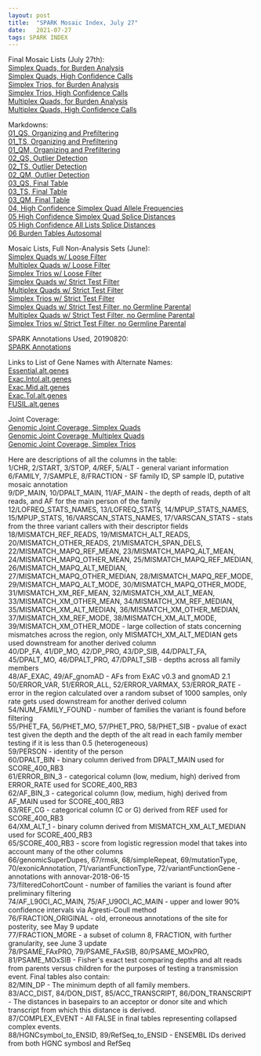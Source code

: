 ```yaml
---
layout: post
title:  "SPARK Mosaic Index, July 27"
date:   2021-07-27
tags: SPARK INDEX
---
```


Final Mosaic Lists (July 27th):
<br>[Simplex Quads, for Burden Analysis](https://www.dropbox.com/s/2v0su9gdz25yv5w/quadsimplex.burden.txt?dl=0)
<br>[Simplex Quads, High Confidence Calls](https://www.dropbox.com/s/dphpofhrh7xa84z/quadsimplex.highconfidence.txt?dl=0)
<br>[Simplex Trios, for Burden Analysis](https://www.dropbox.com/s/8rlzsphugatls37/triosimplex.burden.txt?dl=0)
<br>[Simplex Trios, High Confidence Calls](https://www.dropbox.com/s/lrdb5trc75ohgx8/triosimplex.highconfidence.txt?dl=0)
<br>[Multiplex Quads, for Burden Analysis](https://www.dropbox.com/s/luyljm77ci1hu1k/quadmultiplex.burden.txt?dl=0)
<br>[Multiplex Quads, High Confidence Calls](https://www.dropbox.com/s/cn3x5sfm30eq04a/quadmultiplex.highconfidence.txt?dl=0)

Markdowns:
<br>[01_QS, Organizing and Prefiltering](https://www.dropbox.com/s/o2qqos8qembl586/01_qs.organize_prefilter.html?dl=0)
<br>[01_TS, Organizing and Prefiltering](https://www.dropbox.com/s/og3913n31a8z27a/01_ts.organize_prefilter.html?dl=0)
<br>[01_QM, Organizing and Prefiltering](https://www.dropbox.com/s/jpmql5snxqr2uyv/01_qm.organize_prefilter.html?dl=0)
<br>[02_QS, Outlier Detection](https://www.dropbox.com/s/8y75fw081y8ddo5/02_qs.outlier_detection.html?dl=0)
<br>[02_TS, Outlier Detection](https://www.dropbox.com/s/62cr2hmihv0phas/02_ts.outlier_detection.html?dl=0)
<br>[02_QM, Outlier Detection](https://www.dropbox.com/s/bxvqbgd8adjlwj2/02_qm.outlier_detection.html?dl=0)
<br>[03_QS, Final Table](https://www.dropbox.com/s/vqx366c95usmanb/03_qs.final_tables.html?dl=0)
<br>[03_TS, Final Table](https://www.dropbox.com/s/06esgmqu3fux0h7/03_ts.final_tables.html?dl=0)
<br>[03_QM, Final Table](https://www.dropbox.com/s/tn6njzth0v7v11u/03_qm.final_tables.html?dl=0)
<br>[04, High Confidence Simplex Quad Allele Frequencies](https://www.dropbox.com/s/6s5dhposyznatnl/04_qs_highconf_allelefreqs_01.html?dl=0)
<br>[05 High Confidence Simplex Quad Splice Distances](https://www.dropbox.com/s/mbcztsj0j9th4yx/05_highconf_splicedist_01.html?dl=0)
<br>[05 High Confidence All Lists Splice Distances](https://www.dropbox.com/s/zzd6ikgyh4g8bzp/05_highconf_splicedist_02.html?dl=0)
<br>[06 Burden Tables Autosomal](https://www.dropbox.com/s/5l34qb95m88tuvt/06_burden_autosomal_01.html?dl=0)

Mosaic Lists, Full Non-Analysis Sets (June):
<br>[Simplex Quads w/ Loose Filter](https://www.dropbox.com/s/tyczipwxkch4a1f/quadsimplex_mosaics.8reads_0.001popAF_4cohort_3alt_exonic.jun3.txt?dl=0)
<br>[Multiplex Quads w/ Loose Filter](https://www.dropbox.com/s/407gqs049ukcdcf/quadmultiplex_mosaics.8reads_0.001popAF_4cohort_3alt_exonic.jun3.txt?dl=0)
<br>[Simplex Trios w/ Loose Filter](https://www.dropbox.com/s/2rs72k69tkepcrz/triosimplex_mosaics.8reads_0.001popAF_4cohort_3alt_exonic.jun3.txt?dl=0)
<br>[Simplex Quads w/ Strict Test Filter](https://www.dropbox.com/s/okrg9g1ug10788i/quadsimplex_mosaics.8reads_0.001popAF_4cohort_3alt_exonic.testfilter.jun3.txt?dl=0)
<br>[Multiplex Quads w/ Strict Test Filter](https://www.dropbox.com/s/xabrs2f030xlz49/quadmultiplex_mosaics.8reads_0.001popAF_4cohort_3alt_exonic.testfilter.jun3.txt?dl=0)
<br>[Simplex Trios w/ Strict Test Filter](https://www.dropbox.com/s/dv4ajax8bqbwfcu/triosimplex_mosaics.8reads_0.001popAF_4cohort_3alt_exonic.testfilter.jun3.txt?dl=0)
<br>[Simplex Quads w/ Strict Test Filter, no Germline Parental](https://www.dropbox.com/s/fjuuw3q7cekci7f/quadsimplex_mosaics.8reads_0.001popAF_4cohort_3alt_exonic.testfilter_noGermlineParental.jun3.txt?dl=0)
<br>[Multiplex Quads w/ Strict Test Filter, no Germline Parental](https://www.dropbox.com/s/vev0qhne7n0gmx4/quadmultiplex_mosaics.8reads_0.001popAF_4cohort_3alt_exonic.testfilter_noGermlineParental.jun3.txt?dl=0)
<br>[Simplex Trios w/ Strict Test Filter, no Germline Parental](https://www.dropbox.com/s/vmhwb1a307p92gs/triosimplex_mosaics.8reads_0.001popAF_4cohort_3alt_exonic.testfilter_noGermlineParental.jun3.txt?dl=0)

SPARK Annotations Used, 20190820:
<br>[SPARK Annotations](https://www.dropbox.com/s/gg5ewe0bbqhjimw/SPARK.27K.mastertable.20190820.txt?dl=0)

Links to List of Gene Names with Alternate Names:
<br>[Essential.alt.genes](https://www.dropbox.com/s/4jcjuaz8c3dhbtf/Essential.alt.genes?dl=0)
<br>[Exac.Intol.alt.genes](https://www.dropbox.com/s/jbrpq5fb8qz16ri/Exac.Intol.alt.genes?dl=0)
<br>[Exac.Mid.alt.genes](https://www.dropbox.com/s/yjw7r0fwh3lxqil/Exac.Mid.alt.genes?dl=0)
<br>[Exac.Tol.alt.genes](https://www.dropbox.com/s/443h1423awxmxza/Exac.Tol.alt.genes?dl=0)
<br>[FUSIL.alt.genes](https://www.dropbox.com/s/qbptliwg3irwnod/FUSIL.alt.genes?dl=0)

Joint Coverage:
<br>[Genomic Joint Coverage, Simplex Quads](https://www.dropbox.com/s/xp96tughn8vhjzu/jointcoverage.2.simplexquads.txt?dl=0)
<br>[Genomic Joint Coverage, Multiplex Quads](https://www.dropbox.com/s/dm5ppo3fn2q0vrv/jointcoverage.2.multiplexquads.txt?dl=0)
<br>[Genomic Joint Coverage, Simplex Trios](https://www.dropbox.com/s/pfkw1v3z7rs4ugy/jointcoverage.2.simplextrios.txt?dl=0)

Here are descriptions of all the columns in the table:
<br>1/CHR, 2/START, 3/STOP, 4/REF, 5/ALT - general variant information
<br>6/FAMILY, 7/SAMPLE, 8/FRACTION - SF family ID, SP sample ID, putative mosaic annotation
<br>9/DP_MAIN, 10/DPALT_MAIN, 11/AF_MAIN - the depth of reads, depth of alt reads, and AF for the main person of the family
<br>12/LOFREQ_STATS_NAMES, 13/LOFREQ_STATS, 14/MPUP_STATS_NAMES, 15/MPUP_STATS, 16/VARSCAN_STATS_NAMES, 17/VARSCAN_STATS - stats from the three variant callers with their descriptor fields
<br>18/MISMATCH_REF_READS, 19/MISMATCH_ALT_READS, 20/MISMATCH_OTHER_READS, 21/MISMATCH_SPAN_DELS, 22/MISMATCH_MAPQ_REF_MEAN, 23/MISMATCH_MAPQ_ALT_MEAN, 24/MISMATCH_MAPQ_OTHER_MEAN, 25/MISMATCH_MAPQ_REF_MEDIAN, 26/MISMATCH_MAPQ_ALT_MEDIAN, 27/MISMATCH_MAPQ_OTHER_MEDIAN, 28/MISMATCH_MAPQ_REF_MODE, 29/MISMATCH_MAPQ_ALT_MODE, 30/MISMATCH_MAPQ_OTHER_MODE, 31/MISMATCH_XM_REF_MEAN, 32/MISMATCH_XM_ALT_MEAN, 33/MISMATCH_XM_OTHER_MEAN, 34/MISMATCH_XM_REF_MEDIAN, 35/MISMATCH_XM_ALT_MEDIAN, 36/MISMATCH_XM_OTHER_MEDIAN, 37/MISMATCH_XM_REF_MODE, 38/MISMATCH_XM_ALT_MODE, 39/MISMATCH_XM_OTHER_MODE - large collection of stats concerning mismatches across the region, only MISMATCH_XM_ALT_MEDIAN gets used downstream for another derived column
<br>40/DP_FA, 41/DP_MO, 42/DP_PRO, 43/DP_SIB, 44/DPALT_FA, 45/DPALT_MO, 46/DPALT_PRO, 47/DPALT_SIB - depths across all family members
<br>48/AF_EXAC, 49/AF_gnomAD - AFs from ExAC v0.3 and gnomAD 2.1
<br>50/ERROR_VAR, 51/ERROR_ALL, 52/ERROR_VARMAX, 53/ERROR_RATE - error in the region calculated over a random subset of 1000 samples, only rate gets used downstream for another derived column
<br>54/NUM_FAMILY_FOUND - number of families the variant is found before filtering
<br>55/PHET_FA, 56/PHET_MO, 57/PHET_PRO, 58/PHET_SIB - pvalue of exact test given the depth and the depth of the alt read in each family member testing if it is less than 0.5 (heterogeneous)
<br>59/PERSON - identity of the person
<br>60/DPALT_BIN - binary column derived from DPALT_MAIN used for SCORE_400_RB3
<br>61/ERROR_BIN_3 - categorical column (low, medium, high) derived from ERROR_RATE used for SCORE_400_RB3
<br>62/AF_BIN_3 - categorical column (low, medium, high) derived from AF_MAIN used for SCORE_400_RB3
<br>63/REF_CG - categorical column (C or G) derived from REF used for SCORE_400_RB3
<br>64/XM_ALT_1 - binary column derived from MISMATCH_XM_ALT_MEDIAN used for SCORE_400_RB3
<br>65/SCORE_400_RB3 - score from logistic regression model that takes into account many of the other columns
<br>66/genomicSuperDupes, 67/rmsk, 68/simpleRepeat, 69/mutationType, 70/exonicAnnotation, 71/variantFunctionType, 72/variantFunctionGene - annotations with annovar-2018-06-15
<br>73/filteredCohortCount - number of families the variant is found after preliminary filtering
<br>74/AF_L90CI_AC_MAIN, 75/AF_U90CI_AC_MAIN - upper and lower 90% confidence intervals via Agresti-Coull method
<br>76/FRACTION_ORIGINAL - old, erroneous annotations of the site for posterity, see May 9 update
<br>77/FRACTION_MORE - a subset of column 8, FRACTION, with further granularity, see June 3 update
<br>78/PSAME_FAxPRO, 79/PSAME_FAxSIB, 80/PSAME_MOxPRO, 81/PSAME_MOxSIB - Fisher's exact test comparing depths and alt reads from parents versus children for the purposes of testing a transmission event.
Final tables also contain:
<br>82/MIN_DP - The minimum depth of all family members.
<br>83/ACC_DIST, 84/DON_DIST, 85/ACC_TRANSCRIPT, 86/DON_TRANSCRIPT - The distances in basepairs to an acceptor or donor site and which transcript from which this distance is derived.
<br>87/COMPLEX_EVENT - All FALSE in final tables representing collapsed complex events.
<br>88/HGNCsymbol_to_ENSID, 89/RefSeq_to_ENSID - ENSEMBL IDs derived from both HGNC symbosl and RefSeq